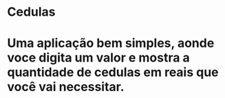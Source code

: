 # Cedulas 

# Uma aplicação bem simples, aonde voce digita um valor  e mostra a quantidade de cedulas em reais que você vai necessitar.

